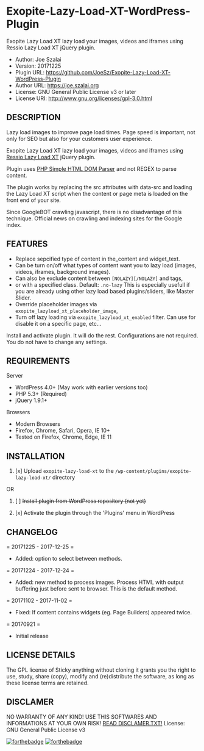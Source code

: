 # Exopite-Lazy-Load-XT-WordPress-Plugin
Exopite Lazy Load XT lazy load your images, videos and iframes using Ressio Lazy Load XT jQuery plugin.

- Author: Joe Szalai
- Version: 20171225
- Plugin URL: https://github.com/JoeSz/Exopite-Lazy-Load-XT-WordPress-Plugin
- Author URL: https://joe.szalai.org
- License: GNU General Public License v3 or later
- License URI: http://www.gnu.org/licenses/gpl-3.0.html

DESCRIPTION
-----------

Lazy load images to improve page load times. Page speed is important, not only for SEO but also for your customers user experience.

Exopite Lazy Load XT lazy load your images, videos and iframes using <a href="https://github.com/ressio/lazy-load-xt" target="_blank">Ressio Lazy Load XT</a> jQuery plugin.

Plugin uses <a href="http://simplehtmldom.sourceforge.net/" target="_blank" rel="noopener">PHP Simple HTML DOM Parser</a> and not REGEX to parse content.

The plugin works by replacing the src attributes with data-src and loading the Lazy Load XT script when the content or page meta is loaded on the front end of your site.

Since GoogleBOT crawling javascript, there is no disadvantage of this technique. Official news on crawling and indexing sites for the Google index.

FEATURES
--------

- Replace sepcified type of content in the_content and widget_text.
- Can be turn on/off what types of content want you to lazy load (images, videos, iframes, background images).
- Can also be exclude content between `[NOLAZY][/NOLAZY]` and tags,
- or with a specified class. Default: `.no-lazy` This is especially usefull if you are already using other lazy load based plugins/sliders, like Master Slider.
- Override placeholder images via `exopite_lazyload_xt_placeholder_image`,
- Turn off lazy loading via `exopite_lazyload_xt_enabled` filter. Can use for disable it on a specific page, etc...

Install and activate plugin. It will do the rest. Configurations are not required. You do not have to change any settings.

REQUIREMENTS
------------

Server

* WordPress 4.0+ (May work with earlier versions too)
* PHP 5.3+ (Required)
* jQuery 1.9.1+

Browsers

* Modern Browsers
* Firefox, Chrome, Safari, Opera, IE 10+
* Tested on Firefox, Chrome, Edge, IE 11

INSTALLATION
------------

1. [x] Upload `exopite-lazy-load-xt` to the `/wp-content/plugins/exopite-lazy-load-xt/` directory

OR

1. [ ] ~~Install plugin from WordPress repository (not yet)~~

2. [x] Activate the plugin through the 'Plugins' menu in WordPress

CHANGELOG
---------

= 20171225 - 2017-12-25 =
* Added: option to select between methods.

= 20171224 - 2017-12-24 =
* Added: new method to process images. Process HTML with output buffering
  just before sent to browser. This is the default method.

= 20171102 - 2017-11-02 =
* Fixed: If content contains widgets (eg. Page Builders) <noscirpt> appeared twice.

= 20170921 =
* Initial release


LICENSE DETAILS
---------------
The GPL license of Sticky anything without cloning it grants you the right to use, study, share (copy), modify and (re)distribute the software, as long as these license terms are retained.

DISCLAMER
---------

NO WARRANTY OF ANY KIND! USE THIS SOFTWARES AND INFORMATIONS AT YOUR OWN RISK!
[READ DISCLAMER.TXT!](https://joe.szalai.org/disclaimer/)
License: GNU General Public License v3

[![forthebadge](http://forthebadge.com/images/badges/built-by-developers.svg)](http://forthebadge.com) [![forthebadge](http://forthebadge.com/images/badges/for-you.svg)](http://forthebadge.com)
